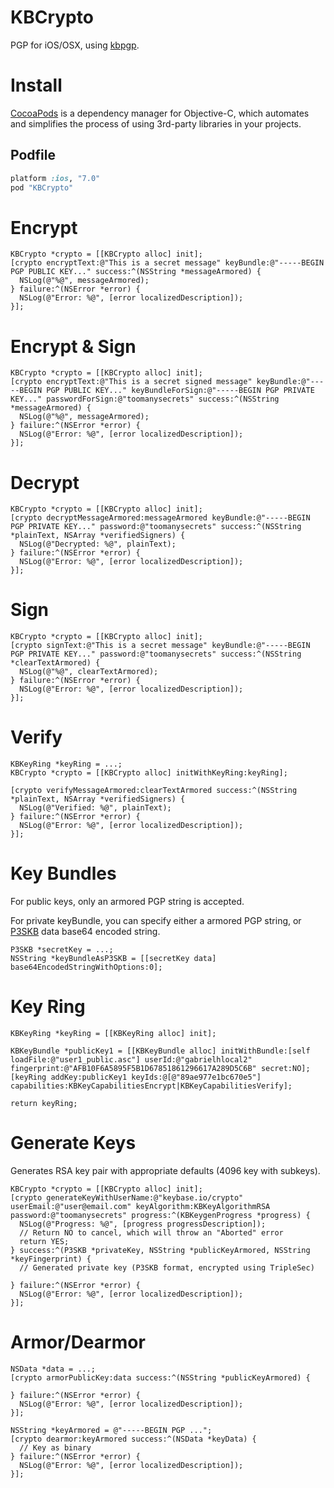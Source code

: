 KBCrypto
===========

PGP for iOS/OSX, using [kbpgp](https://github.com/keybase/kbpgp).

# Install

[CocoaPods](http://cocoapods.org) is a dependency manager for Objective-C, which automates and simplifies the process of using 3rd-party libraries in your projects.

## Podfile

```ruby
platform :ios, "7.0"
pod "KBCrypto"
```

# Encrypt

```objc
KBCrypto *crypto = [[KBCrypto alloc] init];
[crypto encryptText:@"This is a secret message" keyBundle:@"-----BEGIN PGP PUBLIC KEY..." success:^(NSString *messageArmored) {
  NSLog(@"%@", messageArmored);
} failure:^(NSError *error) {
  NSLog(@"Error: %@", [error localizedDescription]);
}];
```

# Encrypt & Sign

```objc
KBCrypto *crypto = [[KBCrypto alloc] init];
[crypto encryptText:@"This is a secret signed message" keyBundle:@"-----BEGIN PGP PUBLIC KEY..." keyBundleForSign:@"-----BEGIN PGP PRIVATE KEY..." passwordForSign:@"toomanysecrets" success:^(NSString *messageArmored) {
  NSLog(@"%@", messageArmored);
} failure:^(NSError *error) {
  NSLog(@"Error: %@", [error localizedDescription]);
}];
```

# Decrypt

```objc
KBCrypto *crypto = [[KBCrypto alloc] init];
[crypto decryptMessageArmored:messageArmored keyBundle:@"-----BEGIN PGP PRIVATE KEY..." password:@"toomanysecrets" success:^(NSString *plainText, NSArray *verifiedSigners) {
  NSLog(@"Decrypted: %@", plainText);
} failure:^(NSError *error) {
  NSLog(@"Error: %@", [error localizedDescription]);
}];

```

# Sign

```objc
KBCrypto *crypto = [[KBCrypto alloc] init];
[crypto signText:@"This is a secret message" keyBundle:@"-----BEGIN PGP PRIVATE KEY..." password:@"toomanysecrets" success:^(NSString *clearTextArmored) {
  NSLog(@"%@", clearTextArmored);
} failure:^(NSError *error) {
  NSLog(@"Error: %@", [error localizedDescription]);
}];
```

# Verify

```objc
KBKeyRing *keyRing = ...;
KBCrypto *crypto = [[KBCrypto alloc] initWithKeyRing:keyRing];

[crypto verifyMessageArmored:clearTextArmored success:^(NSString *plainText, NSArray *verifiedSigners) {
  NSLog(@"Verified: %@", plainText);
} failure:^(NSError *error) {
  NSLog(@"Error: %@", [error localizedDescription]);
}];
```

# Key Bundles

For public keys, only an armored PGP string is accepted.

For private keyBundle, you can specify either a armored PGP string, or [P3SKB](https://github.com/gabriel/TSTripleSec#p3skb) data base64 encoded string.

```objc
P3SKB *secretKey = ...;
NSString *keyBundleAsP3SKB = [[secretKey data] base64EncodedStringWithOptions:0];
```

# Key Ring

```objc
KBKeyRing *keyRing = [[KBKeyRing alloc] init];

KBKeyBundle *publicKey1 = [[KBKeyBundle alloc] initWithBundle:[self loadFile:@"user1_public.asc"] userId:@"gabrielhlocal2" fingerprint:@"AFB10F6A5895F5B1D67851861296617A289D5C6B" secret:NO];
[keyRing addKey:publicKey1 keyIds:@[@"89ae977e1bc670e5"] capabilities:KBKeyCapabilitiesEncrypt|KBKeyCapabilitiesVerify];

return keyRing;
```

# Generate Keys

Generates RSA key pair with appropriate defaults (4096 key with subkeys).

```objc
KBCrypto *crypto = [[KBCrypto alloc] init];
[crypto generateKeyWithUserName:@"keybase.io/crypto" userEmail:@"user@email.com" keyAlgorithm:KBKeyAlgorithmRSA password:@"toomanysecrets" progress:^(KBKeygenProgress *progress) {
  NSLog(@"Progress: %@", [progress progressDescription]);
  // Return NO to cancel, which will throw an "Aborted" error
  return YES;
} success:^(P3SKB *privateKey, NSString *publicKeyArmored, NSString *keyFingerprint) {
  // Generated private key (P3SKB format, encrypted using TripleSec)

} failure:^(NSError *error) {
  NSLog(@"Error: %@", [error localizedDescription]);
}];
```

# Armor/Dearmor

```objc
NSData *data = ...;
[crypto armorPublicKey:data success:^(NSString *publicKeyArmored) {
  
} failure:^(NSError *error) {
  NSLog(@"Error: %@", [error localizedDescription]);
}];
```

```objc
NSString *keyArmored = @"-----BEGIN PGP ...";
[crypto dearmor:keyArmored success:^(NSData *keyData) {
  // Key as binary
} failure:^(NSError *error) {
  NSLog(@"Error: %@", [error localizedDescription]);
}];
```

